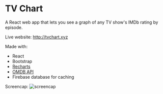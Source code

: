 # TV Chart
A React web app that lets you see a graph of any TV show's IMDb rating by episode.

Live website: http://tvchart.xyz

Made with:
- React
- Bootstrap
- [Recharts](http://recharts.org/#/en-US/)
- [OMDB API](http://www.omdbapi.com/)
- Firebase database for caching


Screencap:
![screencap](https://i.imgur.com/OD9vgMM.png)
